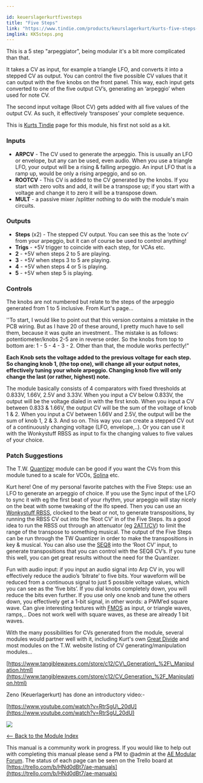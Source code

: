 ```yaml
---

id: keuerslagerkurtfivesteps
title: "Five Steps"
link: "https://www.tindie.com/products/keurslagerkurt/kurts-five-steps-arpeggiator-for-ae-modular/"
imglink: KK5steps.png
---
```



This is a 5 step "arpeggiator", being modular it's a bit more complicated than that.

It takes a CV as input, for example a triangle LFO, and converts it into a stepped CV as output. You can control the five possible CV values that it can output with the five knobs on the front panel. This way, each input gets converted to one of the five output CV’s, generating an ‘arpeggio’ when used for note CV.

The second input voltage (Root CV) gets added with all five values of the output CV. As such, it effectively ‘transposes’ your complete sequence.

This is [Kurts Tindie](https://www.tindie.com/products/keurslagerkurt/kurts-five-steps-arpeggiator-for-ae-modular/) page for this module, his first not sold as a kit.

### Inputs

*   **ARPCV** - The CV used to generate the arpeggio. This is usually an LFO or envelope, but any can be used, even audio. When you use a triangle LFO, your output will be a rising & falling arpeggio. An input LFO that is a ramp up, would be only a rising arpeggio, and so on.
*   **ROOTCV** - This CV is added to the CV generated by the knobs. If you start with zero volts and add, it will be a transpose up; if you start with a voltage and change it to zero it will be a transpose down.
*   **MULT** - a passive mixer /splitter nothing to do with the module's main circuits.

### Outputs

*   **Steps** (x2) - The stepped CV output. You can see this as the ‘note cv’ from your arpeggio, but it can of course be used to control anything!
*   **Trigs** - +5V trigger to coincide with each step, for VCAs etc.
*   **2** - +5V when steps 2 to 5 are playing.
*   **3** - +5V when steps 3 to 5 are playing.
*   **4** - +5V when steps 4 or 5 is playing.
*   **5** - +5V when step 5 is playing.

### Controls

The knobs are not numbered but relate to the steps of the arpeggio generated from 1 to 5 inclusive. From Kurt's page...

''To start, I would like to point out that this version contains a mistake in the PCB wiring. But as I have 20 of these around, I pretty much have to sell them, because it was quite an investment.. The mistake is as follows: potentiometer/knobs 2-5 are in reverse order. So the knobs from top to bottom are: 1 - 5 - 4 - 3 - 2. Other than that, the module works perfectly!"

**Each Knob sets the voltage added to the previous voltage for each step. So changing knob 1, (the top one), will change all your output notes, effectively tuning your whole arpeggio. Changing knob five will only change the last (or rather, highest) note.**

The module basically consists of 4 comparators with fixed thresholds at 0.833V, 1.66V, 2.5V and 3.33V. When you input a CV below 0.833V, the output will be the voltage dialed in with the first knob. When you input a CV between 0.833 & 1.66V, the output CV will be the sum of the voltage of knob 1 & 2. When you input a CV between 1.66V and 2.5V, the output will be the sum of knob 1, 2 & 3. And so on. This way you can create a stepped CV out of a continuously changing voltage (LFO, envelope,..). Or you can use it with the Wonkystuff RBSS as input to fix the changing values to five values of your choice.

### Patch Suggestions

The T.W. [Quantizer](https://wiki.aemodular.com/pmwiki.php/AeManual/QUANTIZER) module can be good if you want the CVs from this module tuned to a scale for VCOs, [Solina](https://wiki.aemodular.com/pmwiki.php/AeManual/SOLINA) etc.

Kurt here! One of my personal favorite patches with the Five Steps: use an LFO to generate an arpeggio of choice. If you use the Sync input of the LFO to sync it with eg the first beat of your rhythm, your arpeggio will stay nicely on the beat with some tweaking of the lfo speed. Then you can use an [Wonkystuff RBSS](https://wiki.aemodular.com/pmwiki.php/AeManual/WonkyStuffRBSS), clocked to the beat or not, to generate transpositions, by running the RBSS CV out into the ‘Root CV’ in of the Five Steps. Its a good idea to run the RBSS out through an attenuator (eg [2ATT/CV](https://wiki.aemodular.com/pmwiki.php/AeManual/2ATTCV)) to limit the range of the transpose to something musical. The output of the Five Steps can be run through the TW Quantizer in order to make the transpositions in key & musical. You can also use the [SEQ8](https://wiki.aemodular.com/pmwiki.php/AeManual/SEQ8) into the ‘Root CV’ input, to generate transpositions that you can control with the SEQ8 CV’s. If you tune this well, you can get great results without the need for the Quantizer.

Fun with audio input: if you input an audio signal into Arp CV in, you will effectively reduce the audio’s ‘bitrate’ to five bits. Your waveform will be reduced from a continuous signal to just 5 possible voltage values, which you can see as the ‘five bits’. If you dial knobs completely down, you will reduce the bits even further. If you use only one knob and tune the others down, you effectively get a 1-bit signal, in other words: a PWM’ed square wave. Can give interesting textures with [FMOS](https://wiki.aemodular.com/pmwiki.php/AeManual/FMOS) as input, or triangle waves, ramps,.. Does not work well with square waves, as these are already 1 bit waves.

With the many possibilities for CVs generated from the module, several modules would partner well with it, including Kurt's own [Great Divide](https://wiki.aemodular.com/pmwiki.php/AeManual/KeuerslagerkurtGreatDivide) and most modules on the T.W. website listing of CV generating/manipulation modules...

[https://www.tangiblewaves.com/store/c12/CV\_Generation\_%2F\_Manipulation.html](https://www.tangiblewaves.com/store/c12/CV_Generation_%2F_Manipulation.html)

Zeno (Keuerlagerkurt) has done an introductory video:-

[https://www.youtube.com/watch?v=RtrSgU\_20dU](https://www.youtube.com/watch?v=RtrSgU_20dU)

[![](/images/th00---KK5steps.png.jpg)](https://wiki.aemodular.com/uploads/AeManual/KeuerslagerkurtFivesteps/KK5steps.png "KK5steps")

[<-- Back to the Module Index](https://wiki.aemodular.com/pmwiki.php/AeManual/Modules)

This manual is a community work in progress. If you would like to help out with completing this manual please send a PM to @admin at the [AE Modular Forum](http://forum.aemodular.com). The status of each page can be seen on the Trello board at [https://trello.com/b/HNd0dBt7/ae-manuals](https://trello.com/b/HNd0dBt7/ae-manuals)